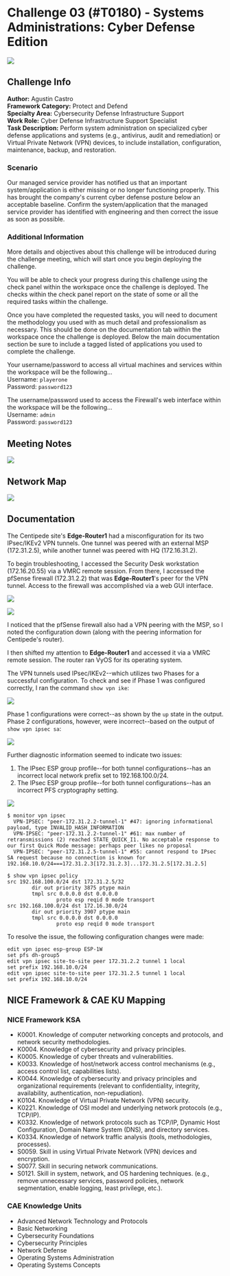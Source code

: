 # Challenge 03 (#T0180) - Systems Administrations: Cyber Defense Edition
![](../images/challenge03/NICESystemAdmin.png)

## Challenge Info
**Author:** Agustin Castro<br>
**Framework Category:** Protect and Defend<br>
**Specialty Area:** Cybersecurity Defense Infrastructure Support<br>
**Work Role:** Cyber Defense Infrastructure Support Specialist<br>
**Task Description:** Perform system administration on specialized cyber defense applications and systems (e.g., antivirus, audit and remediation) or Virtual Private Network (VPN) devices, to include installation, configuration, maintenance, backup, and restoration.

### Scenario
Our managed service provider has notified us that an important system/application is either missing or no longer functioning properly. This has brought the company's current cyber defense posture below an acceptable baseline. Confirm the system/application that the managed service provider has identified with engineering and then correct the issue as soon as possible.

### Additional Information
More details and objectives about this challenge will be introduced during the challenge meeting, which will start once you begin deploying the challenge.

You will be able to check your progress during this challenge using the check panel within the workspace once the challenge is deployed. The checks within the check panel report on the state of some or all the required tasks within the challenge.

Once you have completed the requested tasks, you will need to document the methodology you used with as much detail and professionalism as necessary. This should be done on the documentation tab within the workspace once the challenge is deployed. Below the main documentation section be sure to include a tagged listed of applications you used to complete the challenge.

Your username/password to access all virtual machines and services within the workspace will be the following...<br>
Username: `playerone`<br>
Password: `password123`

The username/password used to access the Firewall's web interface within the workspace will be the following...<br>
Username: `admin`<br>
Password: `password123`

## Meeting Notes
![](../images/challenge03/meeting_notes.png)

## Network Map
![](../images/challenge03/PD-map.jpg)

## Documentation
The Centipede site's **Edge-Router1** had a misconfiguration for its two IPsec/IKEv2 VPN tunnels. One tunnel was peered with an external MSP (172.31.2.5), while another tunnel was peered with HQ (172.16.31.2).

To begin troubleshooting, I accessed the Security Desk workstation (172.16.20.55) via a VMRC remote session. From there, I accessed the pfSense firewall (172.31.2.2) that was **Edge-Router1**'s peer for the VPN tunnel. Access to the firewall was accomplished via a web GUI interface.

![](../images/challenge03/pfsense.png)

![](../images/challenge03/phase2_config.png)

I noticed that the pfSense firewall also had a VPN peering with the MSP, so I noted the configuration down (along with the peering information for Centipede's router).

I then shifted my attention to **Edge-Router1** and accessed it via a VMRC remote session. The router ran VyOS for its operating system.

The VPN tunnels used IPsec/IKEv2--which utilizes two Phases for a successful configuration. To check and see if Phase 1 was configured correctly, I ran the command `show vpn ike`:

![](../images/challenge03/show_vpn_ike.png)

Phase 1 configurations were correct--as shown by the `up` state in the output. Phase 2 configurations, however, were incorrect--based on the output of `show vpn ipsec sa`:

![](../images/challenge03/show_vpn_ipsec_sa.png)

Further diagnostic information seemed to indicate two issues:

1. The IPsec ESP group profile--for both tunnel configurations--has an incorrect local network prefix set to 192.168.100.0/24.
2. The IPsec ESP group profile--for both tunnel configurations--has an incorrect PFS cryptography setting.

![](../images/challenge03/show_vpn_ipsec_sa_detail_peer_172.31.2.2.png)

```
$ monitor vpn ipsec
  VPN-IPSEC: "peer-172.31.2.2-tunnel-1" #47: ignoring informational payload, type INVALID_HASH_INFORMATION
  VPN-IPSEC: "peer-172.31.2.2-tunnel-1" #61: max number of retransmissions (2) reached STATE_QUICK_I1. No acceptable response to our first Quick Mode message: perhaps peer likes no proposal
  VPN-IPSEC: "peer-172.31.2.5-tunnel-1" #55: cannot respond to IPsec SA request because no connection is known for 192.168.10.0/24===172.31.2.3[172.31.2.3]...172.31.2.5[172.31.2.5]
```

```
$ show vpn ipsec policy
src 192.168.100.0/24 dst 172.31.2.5/32
        dir out priority 3875 ptype main
        tmpl src 0.0.0.0 dst 0.0.0.0
                proto esp reqid 0 mode transport
src 192.168.100.0/24 dst 172.16.30.0/24
        dir out priority 3907 ptype main
        tmpl src 0.0.0.0 dst 0.0.0.0
                proto esp reqid 0 mode transport
```

To resolve the issue, the following configuration changes were made:

```
edit vpn ipsec esp-group ESP-1W 
set pfs dh-group5
edit vpn ipsec site-to-site peer 172.31.2.2 tunnel 1 local
set prefix 192.168.10.0/24
edit vpn ipsec site-to-site peer 172.31.2.5 tunnel 1 local
set prefix 192.168.10.0/24
```

## NICE Framework & CAE KU Mapping
### NICE Framework KSA
* K0001. Knowledge of computer networking concepts and protocols, and network security methodologies.
* K0004. Knowledge of cybersecurity and privacy principles.
* K0005. Knowledge of cyber threats and vulnerabilities.
* K0033. Knowledge of host/network access control mechanisms (e.g., access control list, capabilities lists).
* K0044. Knowledge of cybersecurity and privacy principles and organizational requirements (relevant to confidentiality, integrity, availability, authentication, non-repudiation).
* K0104. Knowledge of Virtual Private Network (VPN) security.
* K0221. Knowledge of OSI model and underlying network protocols (e.g., TCP/IP).
* K0332. Knowledge of network protocols such as TCP/IP, Dynamic Host Configuration, Domain Name System (DNS), and directory services.
* K0334. Knowledge of network traffic analysis (tools, methodologies, processes).
* S0059. Skill in using Virtual Private Network (VPN) devices and encryption.
* S0077. Skill in securing network communications.
* S0121. Skill in system, network, and OS hardening techniques. (e.g., remove unnecessary services, password policies, network segmentation, enable logging, least privilege, etc.).

### CAE Knowledge Units
* Advanced Network Technology and Protocols
* Basic Networking
* Cybersecurity Foundations
* Cybersecurity Principles
* Network Defense
* Operating Systems Administration
* Operating Systems Concepts
